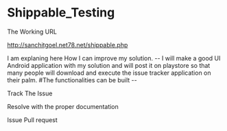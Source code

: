 # Shippable_Testing

The Working URL

http://sanchitgoel.net78.net/shippable.php

I am explaning here How I can improve my solution.
-- I will make a good UI Android application with my solution and will post it on playstore so that many people will download and execute the issue tracker application on their palm.
#The functionalities can be built --

Track The Issue

Resolve with the proper documentation

Issue Pull request

